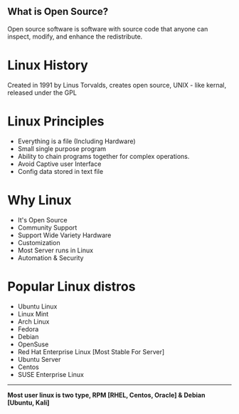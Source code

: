 ## What is Open Source?
Open source software is software with source code that anyone can inspect, modify, and enhance the redistribute.

# Linux History
Created in 1991 by Linus Torvalds, creates open source, UNIX - like kernal, released under the GPL

# Linux Principles
* Everything is a file (Including Hardware)
* Small single purpose program
* Ability to chain programs together for complex operations.
* Avoid Captive user Interface
* Config data stored in text file

# Why Linux
* It's Open Source
* Community Support
* Support Wide Variety Hardware
* Customization
* Most Server runs in Linux
* Automation & Security

# Popular Linux distros
* Ubuntu Linux
* Linux Mint
* Arch Linux
* Fedora
* Debian
* OpenSuse
* Red Hat Enterprise Linux [Most Stable For Server]
* Ubuntu Server
* Centos
* SUSE Enterprise Linux
---
**Most user linux is two type, RPM [RHEL, Centos, Oracle] & Debian [Ubuntu, Kali]**